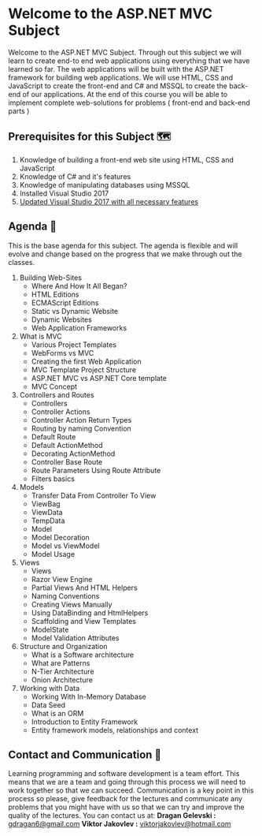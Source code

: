 # Welcome to the ASP.NET MVC Subject
Welcome to the ASP.NET MVC Subject. Through out this subject we will learn to create end-to end web applications using everything that we have learned so far. The web applications will be built with the ASP.NET framework for building web applications. We will use HTML, CSS and JavaScript to create the front-end and C# and MSSQL to create the back-end of our applications. At the end of this course you will be able to implement complete web-solutions for problems ( front-end and back-end parts )
## Prerequisites for this Subject 🗺
1. Knowledge of building a front-end web site using HTML, CSS and JavaScript
2. Knowledge of C# and it's features
3. Knowledge of manipulating databases using MSSQL
4. Installed Visual Studio 2017
5. [Updated Visual Studio 2017 with all necessary features](https://github.com/sedc-codecademy/sedc7-08-aspnetmvc/blob/master/g5/AddVisualStudioFeatures.md)
## Agenda 🎯
This is the base agenda for this subject. The agenda is flexible and will evolve and change based on the progress that we make through out the classes. 
1. Building Web-Sites
	* Where And How It All Began?
	* HTML Editions
	* ECMAScript Editions
	* Static vs Dynamic Website
	* Dynamic Websites
	* Web Application Frameworks
2. What is MVC
	* Various Project Templates
	* WebForms vs MVC
	* Creating the first Web Application
	* MVC Template Project Structure
	* ASP.NET MVC vs ASP.NET Core template
	* MVC Concept
3. Controllers and Routes
	* Controllers
	* Controller Actions
	* Controller Action Return Types
	* Routing by naming Convention
	* Default Route
	* Default ActionMethod
	* Decorating ActionMethod
	* Controller Base Route
	* Route Parameters Using Route Attribute
	* Filters basics
4. Models
	* Transfer Data From Controller To View
	* ViewBag
	* ViewData
	* TempData
	* Model
	* Model Decoration
	* Model vs ViewModel
	* Model Usage
5. Views
	* Views
	* Razor View Engine
	* Partial Views And HTML Helpers
	* Naming Conventions
	* 	Creating Views Manually
	* Using DataBinding and HtmlHelpers
	* Scaffolding and View Templates
	* ModelState
	* Model Validation Attributes
6. Structure and Organization
	* What is a Software architecture
	* What are Patterns 
	* N-Tier Architecture
	* Onion Architecture
7. Working with Data
	* Working With In-Memory Database
	* Data Seed
	* What is an ORM
	* Introduction to Entity Framework
	* Entity framework models, relationships and context
## Contact and Communication 📢
Learning programming and software development is a team effort. This means that we are a team and going through this process we will need to work together so that we can succeed. Communication is a key point in this process so please, give feedback for the lectures and communicate any problems that you might have with us so that we can try and improve the quality of the lectures. You can contact us at:
**Dragan Gelevski :** gdragan6@gmail.com
**Viktor Jakovlev :** viktorjakovlev@hotmail.com
